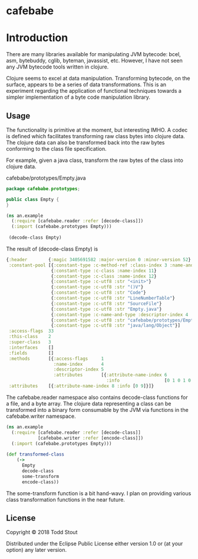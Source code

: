 # cafebabe

# Introduction

There are many libraries available for manipulating JVM bytecode:
bcel, asm, bytebuddy, cglib, byteman, javassist, etc. However, I have not
seen any JVM bytecode tools written in clojure.

Clojure seems to excel at data manipulation. Transforming bytecode, on the surface,
appears to be a series of data transformations. This is an experiment regarding 
the application of functional techniques towards a simpler implementation of a byte 
code manipulation library.

## Usage
The functionality is primitive at the moment, but interesting IMHO. A codec is defined which facilitates transforming 
raw class bytes into clojure data. The clojure data can also be transformed back into the raw bytes conforming 
to the class file specification.

For example, given a java class, transform the raw bytes of the class into clojure data.

cafebabe/prototypes/Empty.java
```java
package cafebabe.prototypes;

public class Empty {
}
```

```clojure
(ns an.example
  (:require [cafebabe.reader :refer [decode-class]])
  (:import (cafebabe.prototypes Empty)))
            
 (decode-class Empty)            
```
The result of (decode-class Empty) is
 
```clojure
{:header        {:magic 3405691582 :major-version 0 :minor-version 52}
 :constant-pool [{:constant-type :c-method-ref :class-index 3 :name-and-type-index 10}
                 {:constant-type :c-class :name-index 11}
                 {:constant-type :c-class :name-index 12}
                 {:constant-type :c-utf8 :str "<init>"}
                 {:constant-type :c-utf8 :str "()V"}
                 {:constant-type :c-utf8 :str "Code"}
                 {:constant-type :c-utf8 :str "LineNumberTable"}
                 {:constant-type :c-utf8 :str "SourceFile"}
                 {:constant-type :c-utf8 :str "Empty.java"}
                 {:constant-type :c-name-and-type :descriptor-index 4 :name-index 5}
                 {:constant-type :c-utf8 :str "cafebabe/prototypes/Empty"}
                 {:constant-type :c-utf8 :str "java/lang/Object"}]
 :access-flags  33
 :this-class    2
 :super-class   3
 :interfaces    []
 :fields        []
 :methods       [{:access-flags     1
                  :name-index       4
                  :descriptor-index 5
                  :attributes       [{:attribute-name-index 6
                                      :info                 [0 1 0 1 0 0 0 5 42 183 0 1 177 0 0 0 1 0 7 0 0 0 6 0 1 0 0 0 6]}]}]
 :attributes    [{:attribute-name-index 8 :info [0 9]}]}
```
The cafebabe.reader namespace also contains decode-class functions for a file, and a byte array.
The clojure data representing a class can be transformed into a binary form consumable by the JVM via functions
in the cafebabe.writer namespace.

```clojure
(ns an.example
  (:require [cafebabe.reader :refer [decode-class]]
            [cafebabe.writer :refer [encode-class]])
  (:import (cafebabe.prototypes Empty)))
  
(def transformed-class 
    (->
      Empty
      decode-class
      some-transform
      encode-class))  
```
The some-transform function is a bit hand-wavy. I plan on providing various class transformation functions in the near
future.

## License

Copyright © 2018 Todd Stout

Distributed under the Eclipse Public License either version 1.0 or (at
your option) any later version.
